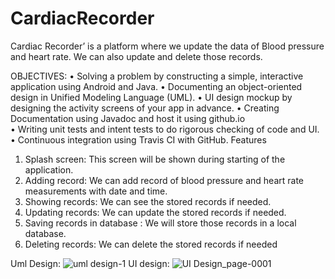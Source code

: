 # CardiacRecorder
Cardiac Recorder’ is a platform where we update the data of Blood pressure and heart rate. We can also update and delete those records.



OBJECTIVES:
• Solving a problem by constructing a simple, interactive application using Android and Java. 
• Documenting an object-oriented design in Unified Modeling Language (UML). 
• UI design mockup by designing the activity screens of your app in advance. 
• Creating Documentation using Javadoc and host it using github.io  
• Writing unit tests and intent tests to do rigorous checking of  code and UI. 
• Continuous integration using Travis CI with GitHub.
Features
1. Splash screen: This screen will be shown during starting of the application.
2. Adding record: We can add record of blood pressure and heart rate measurements with date and time.
3. Showing records: We can see the stored records if needed.
4. Updating records: We can update the stored records if needed.
5. Saving records in database : We will store those records in a local database.
6. Deleting records: We can delete the stored records if needed

Uml Design:
![uml design-1](https://user-images.githubusercontent.com/85967962/181607820-f59bffc8-3ad4-4ea1-b8e4-b29f5c92fd57.jpg)
UI design:
![UI Design_page-0001](https://user-images.githubusercontent.com/85967962/181608179-b806152b-cb19-4b4f-936c-313bf3c1026c.jpg)
